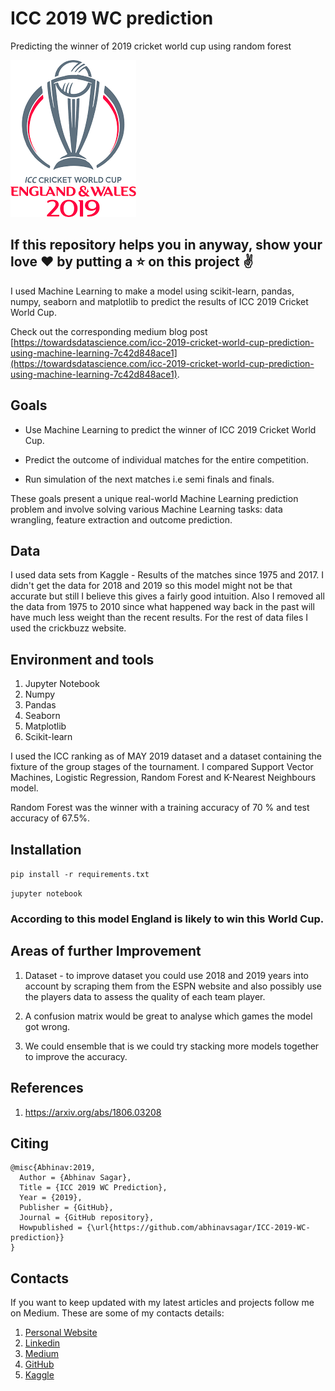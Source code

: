 # ICC 2019 WC prediction

Predicting the winner of 2019 cricket world cup using random forest

![WC Logo](wc.png)

## If this repository helps you in anyway, show your love :heart: by putting a :star: on this project :v:

I used Machine Learning to make a model using scikit-learn, pandas, numpy, seaborn and matplotlib to predict the results of ICC 2019 
Cricket World Cup. 

Check out the corresponding medium blog post [https://towardsdatascience.com/icc-2019-cricket-world-cup-prediction-using-machine-learning-7c42d848ace1](https://towardsdatascience.com/icc-2019-cricket-world-cup-prediction-using-machine-learning-7c42d848ace1).

## Goals

- Use Machine Learning to predict the winner of ICC 2019 Cricket World Cup.

- Predict the outcome of individual matches for the entire competition.

- Run simulation of the next matches i.e semi finals and finals.

These goals present a unique real-world Machine Learning prediction problem and involve solving various Machine Learning tasks: data wrangling, feature extraction and outcome prediction.

## Data

I used data sets from Kaggle - Results of the matches since 1975 and 2017. I didn't get the data for 2018 and 2019 so this model might not be that accurate but still I believe this gives a fairly good intuition. Also I removed all the data from 1975 to 2010 since what happened way back in the past will have much less weight than the recent results. For the rest of data files I used the crickbuzz website. 

## Environment and tools

1. Jupyter Notebook
2. Numpy
3. Pandas
4. Seaborn
5. Matplotlib
6. Scikit-learn

I used the ICC ranking as of MAY 2019 dataset and a dataset containing the fixture of the group stages of the tournament. I compared Support Vector Machines, Logistic Regression, Random Forest and K-Nearest Neighbours model.
        
Random Forest was the winner with a training accuracy of 70 % and test accuracy of 67.5%.

## Installation

`pip install -r requirements.txt`

`jupyter notebook`

### According to this model England is likely to win this World Cup.

## Areas of further Improvement

1. Dataset - to improve dataset you could use 2018 and 2019 years into account by scraping them from the ESPN website and also possibly use the players data to assess the quality of each team player.

2. A confusion matrix would be great to analyse which games the model got wrong.

3. We could ensemble that is we could try stacking more models together to improve the accuracy.

## References

1. https://arxiv.org/abs/1806.03208

## Citing

```
@misc{Abhinav:2019,
  Author = {Abhinav Sagar},
  Title = {ICC 2019 WC Prediction},
  Year = {2019},
  Publisher = {GitHub},
  Journal = {GitHub repository},
  Howpublished = {\url{https://github.com/abhinavsagar/ICC-2019-WC-prediction}}
}
```

## Contacts

If you want to keep updated with my latest articles and projects follow me on Medium. These are some of my contacts details:

1. [Personal Website](https://abhinavsagar.github.io/)
2. [Linkedin](https://in.linkedin.com/in/abhinavsagar4)
3. [Medium](https://medium.com/@abhinav.sagar)
4. [GitHub](https://github.com/abhinavsagar)
5. [Kaggle](https://www.kaggle.com/abhinavsagar)
